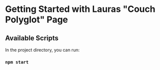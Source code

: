# Getting Started with Lauras "Couch Polyglot" Page

## Available Scripts

In the project directory, you can run:

### `npm start`
